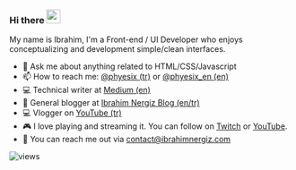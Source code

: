 ### Hi there <a href="https://ibrahimnergiz.com/"><img src="https://media.giphy.com/media/hvRJCLFzcasrR4ia7z/giphy.gif" width="25px"></a>

My name is Ibrahim, I'm a Front-end / UI Developer who enjoys conceptualizing and development simple/clean interfaces.

- 💬 Ask me about anything related to HTML/CSS/Javascript
- 📫 How to reach me: [@phyesix (tr)](https://twitter.com/phyesix) or [@phyesix_en (en)](https://twitter.com/phyesix_en)
- 💻 Technical writer at [Medium (en)](https://medium.com/@phyesix)
- 📝 General blogger at [Ibrahim Nergiz Blog (en/tr)](https://ibrahimnergiz.com/blog/)
- 💻 Vlogger on [YouTube (tr)](https://www.youtube.com/channel/UCC-G9NOq1e_0EBd3woUiOiA)
- 🎮 I love playing and streaming it. You can follow on [Twitch](https://twitch.com/phyesix) or [YouTube](https://www.youtube.com/channel/UCOh4DEAiZ7dxz7NwrAKTZGg).
- 📩 You can reach me out via [contact@ibrahimnergiz.com](mailto:contact@ibrahimnergiz.com) 

![views](https://komarev.com/ghpvc/?username=phyesix)
